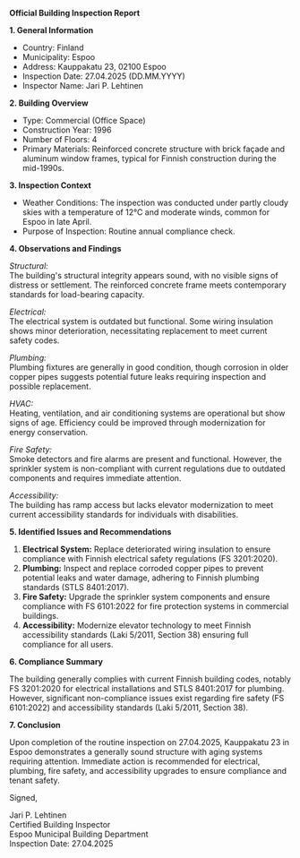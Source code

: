 **Official Building Inspection Report**

**1. General Information**

- Country: Finland
- Municipality: Espoo
- Address: Kauppakatu 23, 02100 Espoo
- Inspection Date: 27.04.2025 (DD.MM.YYYY)
- Inspector Name: Jari P. Lehtinen

**2. Building Overview**

- Type: Commercial (Office Space)
- Construction Year: 1996
- Number of Floors: 4
- Primary Materials: Reinforced concrete structure with brick façade and aluminum window frames, typical for Finnish construction during the mid-1990s.

**3. Inspection Context**

- Weather Conditions: The inspection was conducted under partly cloudy skies with a temperature of 12°C and moderate winds, common for Espoo in late April.
- Purpose of Inspection: Routine annual compliance check.

**4. Observations and Findings**

*Structural:*  
The building's structural integrity appears sound, with no visible signs of distress or settlement. The reinforced concrete frame meets contemporary standards for load-bearing capacity.

*Electrical:*  
The electrical system is outdated but functional. Some wiring insulation shows minor deterioration, necessitating replacement to meet current safety codes.

*Plumbing:*  
Plumbing fixtures are generally in good condition, though corrosion in older copper pipes suggests potential future leaks requiring inspection and possible replacement.

*HVAC:*  
Heating, ventilation, and air conditioning systems are operational but show signs of age. Efficiency could be improved through modernization for energy conservation.

*Fire Safety:*  
Smoke detectors and fire alarms are present and functional. However, the sprinkler system is non-compliant with current regulations due to outdated components and requires immediate attention.

*Accessibility:*  
The building has ramp access but lacks elevator modernization to meet current accessibility standards for individuals with disabilities.

**5. Identified Issues and Recommendations**

1. **Electrical System:** Replace deteriorated wiring insulation to ensure compliance with Finnish electrical safety regulations (FS 3201:2020).
2. **Plumbing:** Inspect and replace corroded copper pipes to prevent potential leaks and water damage, adhering to Finnish plumbing standards (STLS 8401:2017).
3. **Fire Safety:** Upgrade the sprinkler system components and ensure compliance with FS 6101:2022 for fire protection systems in commercial buildings.
4. **Accessibility:** Modernize elevator technology to meet Finnish accessibility standards (Laki 5/2011, Section 38) ensuring full compliance for all users.

**6. Compliance Summary**

The building generally complies with current Finnish building codes, notably FS 3201:2020 for electrical installations and STLS 8401:2017 for plumbing. However, significant non-compliance issues exist regarding fire safety (FS 6101:2022) and accessibility standards (Laki 5/2011, Section 38).

**7. Conclusion**

Upon completion of the routine inspection on 27.04.2025, Kauppakatu 23 in Espoo demonstrates a generally sound structure with aging systems requiring attention. Immediate action is recommended for electrical, plumbing, fire safety, and accessibility upgrades to ensure compliance and tenant safety.

Signed,

Jari P. Lehtinen  
Certified Building Inspector  
Espoo Municipal Building Department  
Inspection Date: 27.04.2025
